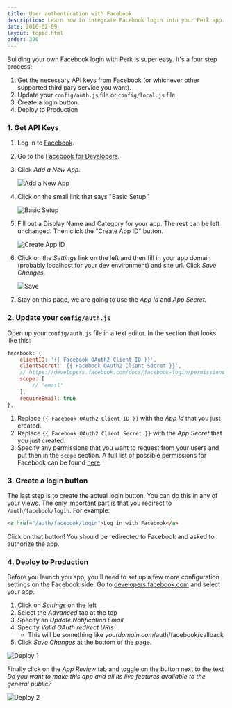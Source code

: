 ```yaml
---
title: User authentication with Facebook
description: Learn how to integrate Facebook login into your Perk app.
date: 2016-02-09
layout: topic.html
order: 300
---
```


Building your own Facebook login with Perk is super easy. It's a four step process:

1. Get the necessary API keys from Facebook (or whichever other supported third pary service you want).
1. Update your `config/auth.js` file or `config/local.js` file.
1. Create a login button.
1. Deploy to Production

### 1. Get API Keys

1. Log in to [Facebook](https://facebook.com).
2. Go to the [Facebook for Developers](https://developers.facebook.com/).
3. Click _Add a New App._
	
	![Add a New App](/assets/images/guides/user-auth-with-facebook/add-a-new-app.jpg)

4. Click on the small link that says "Basic Setup."

	![Basic Setup](/assets/images/guides/user-auth-with-facebook/basic-setup.jpg)

5. Fill out a Display Name and Category for your app. The rest can be left unchanged. Then click the "Create App ID" button.

	![Create App ID](/assets/images/guides/user-auth-with-facebook/create-app-id.jpg)

6. Click on the _Settings_ link on the left and then fill in your app domain (probably localhost for your dev environment) and site url. Click _Save Changes_.
	
	![Save](/assets/images/guides/user-auth-with-facebook/save.jpg)

7. Stay on this page, we are going to use the _App Id_ and _App Secret._

### 2. Update your `config/auth.js`

Open up your `config/auth.js` file in a text editor. In the section that looks like this:

```js
facebook: {
	clientID: '{{ Facebook OAuth2 Client ID }}',
	clientSecret: '{{ Facebook OAuth2 Client Secret }}',
	// https://developers.facebook.com/docs/facebook-login/permissions
	scope: [
		// 'email'
	],
	requireEmail: true
},
```

1. Replace `{{ Facebook OAuth2 Client ID }}` with the *App Id* that you just created.
1. Replace `{{ Facebook OAuth2 Client Secret }}` with the *App Secret* that you just created.
1. Specify any permissions that you want to request from your users and put then in the `scope` section. A full list of possible permissions for Facebook can be found [here](https://developers.facebook.com/docs/facebook-login/permissions).

### 3. Create a login button

The last step is to create the actual login button. You can do this in any of your views. The only important part is that you redirect to `/auth/facebook/login`. For example:

```html
<a href="/auth/facebook/login">Log in with Facebook</a>
```

Click on that button! You should be redirected to Facebook and asked to authorize the app.

### 4. Deploy to Production

Before you launch you app, you'll need to set up a few more configuration settings on the Facebook side. Go to [developers.facebook.com](https://developers.facebook.com) and select your app.

1. Click on _Settings_ on the left
1. Select the _Advanced_ tab at the top
1. Specify an _Update Notification Email_
1. Specify _Valid OAuth redirect URIs_
	* This will be something like _yourdomain.com_/auth/facebook/callback
1. Click _Save Changes_ at the bottom of the page.

![Deploy 1](/assets/images/guides/user-auth-with-facebook/deploy1.jpg)

Finally click on the _App Review_ tab and toggle on the button next to the text _Do you want to make this app and all its live features available to the general public?_

![Deploy 2](/assets/images/guides/user-auth-with-facebook/deploy1.jpg)


